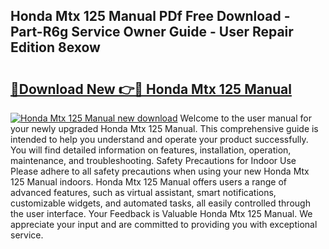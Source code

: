 ## Honda Mtx 125 Manual PDf Free Download - Part-R6g Service Owner Guide - User Repair Edition 8exow

# <h2><a href="http://bc79155.oget.top/?id=Honda+Mtx+125+Manual">🔗Download New 👉🔴 Honda Mtx 125 Manual</a></h2>

[![Honda Mtx 125 Manual new download](https://i.imgur.com/5g1atiW.png)](http://bc79155.oget.top/?id=Honda+Mtx+125+Manual)
Welcome to the user manual for your newly upgraded Honda Mtx 125 Manual. This comprehensive guide is intended to help you understand and operate your product successfully. You will find detailed information on features, installation, operation, maintenance, and troubleshooting. Safety Precautions for Indoor Use Please adhere to all safety precautions when using your new Honda Mtx 125 Manual indoors. Honda Mtx 125 Manual offers users a range of advanced features, such as virtual assistant, smart notifications, customizable widgets, and automated tasks, all easily controlled through the user interface. Your Feedback is Valuable Honda Mtx 125 Manual. We appreciate your input and are committed to providing you with exceptional service.
